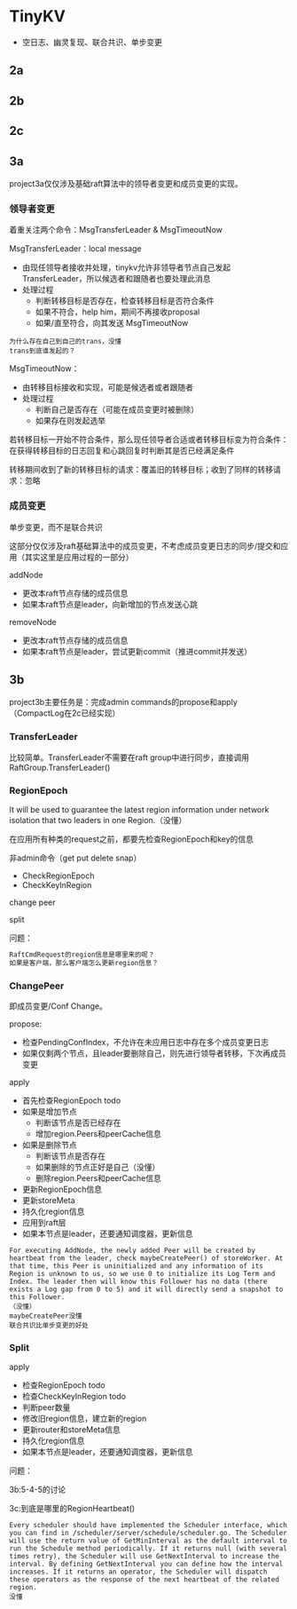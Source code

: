 # TinyKV

* 空日志、幽灵复现、联合共识、单步变更

## 2a

## 2b

## 2c

## 3a

project3a仅仅涉及基础raft算法中的领导者变更和成员变更的实现。

### 领导者变更

着重关注两个命令：MsgTransferLeader &  MsgTimeoutNow

MsgTransferLeader：local message

* 由现任领导者接收并处理，tinykv允许非领导者节点自己发起TransferLeader，所以候选者和跟随者也要处理此消息
* 处理过程
  * 判断转移目标是否存在，检查转移目标是否符合条件
  * 如果不符合，help him，期间不再接收proposal
  * 如果/直至符合，向其发送 MsgTimeoutNow

```
为什么存在自己到自己的trans，没懂
trans到底谁发起的？
```

MsgTimeoutNow：

* 由转移目标接收和实现，可能是候选者或者跟随者
* 处理过程
  * 判断自己是否存在（可能在成员变更时被删除）
  * 如果存在则发起选举

若转移目标一开始不符合条件，那么现任领导者合适或者转移目标变为符合条件：在获得转移目标的日志回复和心跳回复时判断其是否已经满足条件

转移期间收到了新的转移目标的请求：覆盖旧的转移目标；收到了同样的转移请求：忽略

### 成员变更

单步变更，而不是联合共识

这部分仅仅涉及raft基础算法中的成员变更，不考虑成员变更日志的同步/提交和应用（其实这里是应用过程的一部分）

addNode

* 更改本raft节点存储的成员信息
* 如果本raft节点是leader，向新增加的节点发送心跳

removeNode

* 更改本raft节点存储的成员信息
* 如果本raft节点是leader，尝试更新commit（推进commit并发送）

## 3b

project3b主要任务是：完成admin commands的propose和apply（CompactLog在2c已经实现）

### TransferLeader

比较简单。TransferLeader不需要在raft group中进行同步，直接调用RaftGroup.TransferLeader()

### RegionEpoch

It will be used to guarantee the latest region information under network isolation that two leaders in one Region.（没懂）

在应用所有种类的request之前，都要先检查RegionEpoch和key的信息

非admin命令（get put delete snap）

* CheckRegionEpoch
* CheckKeyInRegion

change peer

split



问题：

```go
RaftCmdRequest的region信息是哪里来的呢？
如果是客户端，那么客户端怎么更新region信息？
```

### ChangePeer

即成员变更/Conf Change。

propose:

* 检查PendingConfIndex，不允许在未应用日志中存在多个成员变更日志
* 如果仅剩两个节点，且leader要删除自己，则先进行领导者转移，下次再成员变更

apply

* 首先检查RegionEpoch todo
* 如果是增加节点
  * 判断该节点是否已经存在
  * 增加region.Peers和peerCache信息
* 如果是删除节点
  * 判断该节点是否存在
  * 如果删除的节点正好是自己（没懂）
  * 删除region.Peers和peerCache信息
* 更新RegionEpoch信息
* 更新storeMeta
* 持久化region信息
* 应用到raft层
* 如果本节点是leader，还要通知调度器，更新信息

```
For executing AddNode, the newly added Peer will be created by heartbeat from the leader, check maybeCreatePeer() of storeWorker. At that time, this Peer is uninitialized and any information of its Region is unknown to us, so we use 0 to initialize its Log Term and Index. The leader then will know this Follower has no data (there exists a Log gap from 0 to 5) and it will directly send a snapshot to this Follower.
（没懂）
maybeCreatePeer没懂
联合共识比单步变更的好处
```

### Split

apply

* 检查RegionEpoch todo
* 检查CheckKeyInRegion todo
* 判断peer数量
* 修改旧region信息，建立新的region
* 更新router和storeMeta信息
* 持久化region信息
* 如果本节点是leader，还要通知调度器，更新信息

问题：

3b:5-4-5的讨论

3c:到底是哪里的RegionHeartbeat()

```
Every scheduler should have implemented the Scheduler interface, which you can find in /scheduler/server/schedule/scheduler.go. The Scheduler will use the return value of GetMinInterval as the default interval to run the Schedule method periodically. If it returns null (with several times retry), the Scheduler will use GetNextInterval to increase the interval. By defining GetNextInterval you can define how the interval increases. If it returns an operator, the Scheduler will dispatch these operators as the response of the next heartbeat of the related region.
没懂
```
